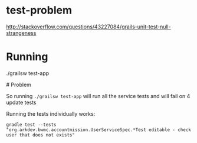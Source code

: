 # test-problem

http://stackoverflow.com/questions/43227084/grails-unit-test-null-strangeness

# Running 

./grailsw test-app


# Problem 

So running `./grailsw test-app` will run all the service tests and will fail on 4 update tests

Running the tests individually works:

`gradle test --tests "org.arkdev.bwmc.accountmission.UserServiceSpec.*Test editable - check user that does not exists"`
